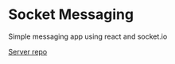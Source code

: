 # Socket Messaging

Simple messaging app using react and socket.io

[Server repo](https://github.com/nipunvv/node-rabbitmq-socket)
